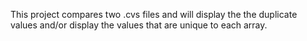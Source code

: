This project compares two .cvs files and will display the the duplicate values and/or display the values that are unique to each array. 